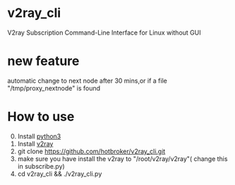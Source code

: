 # v2ray_cli
V2ray Subscription Command-Line Interface for Linux without GUI
# new feature
automatic change to next node after 30 mins,or if a file "/tmp/proxy_nextnode" is found

# How to use
0. Install [python3](https://pythonguidecn.readthedocs.io/zh/latest/starting/install3/linux.html)
1. Install [v2ray](https://www.v2ray.com/chapter_00/install.html)
2. git clone https://github.com/hotbroker/v2ray_cli.git
3. make sure you have install the v2ray to "/root/v2ray/v2ray"( change this in subscribe.py)
4. cd v2ray_cli && ./v2ray_cli.py
